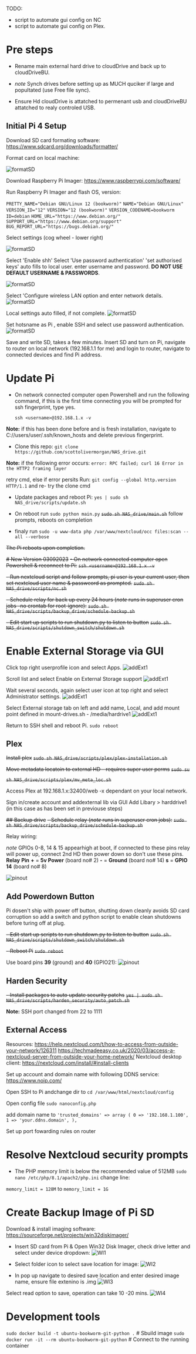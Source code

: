TODO:
- script to automate gui config on NC
- script to automate gui config on Plex.
# Pre steps
- Rename main external hard drive to cloudDrive and back up to cloudDriveBU.
- _note_ Synch drives before setting up as MUCH quciker if large and popultated (use Free file sync).

- Ensure Hd cloudDrive is attatched to permenant usb and cloudDriveBU attatched to realy controled USB.

## Initial Pi 4 Setup
Download SD card formating software:
https://www.sdcard.org/downloads/formatter/

Format card on local machine:

![formatSD](./assets/pi_setup/format_SD.png)

Download Raspberry Pi Imager:
https://www.raspberrypi.com/software/

Run Raspberry Pi Imager and flash OS,
version:

``PRETTY_NAME="Debian GNU/Linux 12 (bookworm)"``
``NAME="Debian GNU/Linux"``
``VERSION_ID="12"``
``VERSION="12 (bookworm)"``
``VERSION_CODENAME=bookworm``
``ID=debian``
``HOME_URL="https://www.debian.org/"``
``SUPPORT_URL="https://www.debian.org/support"``
``BUG_REPORT_URL="https://bugs.debian.org/"``

Select settings (cog wheel - lower right)

![formatSD](./assets/pi_setup/imager_screen_1.png)

Select 'Enable shh'
Select 'Use password authentication'
'set authorised keys' auto fills to local user.
enter username and password. __DO NOT USE DEFAULT USERNAME & PASSWORDS__.

![formatSD](./assets/pi_setup/imager_screen_2.png)

Select 'Configure wireless LAN option and enter network details.
![formatSD](./assets/pi_setup/imager_screen_3.png)

Local settings auto filled, if not complete.
![formatSD](./assets/pi_setup/imager_screen_4.png)

Set hotsname as Pi , enable SSH and select use password authentication.
![formatSD](./assets/pi_setup/pialt.png)

Save and write SD, takes a few minutes.
Insert SD and turn on Pi, navigate to router on local network (192.168.1.1 for me) and login to router, navigate to connected devices and find Pi address.

# Update Pi
- On network connected computer open Powershell and run the following command, if this is the first time connecting you will be prompted for ssh fingerprint, type yes.

    ``ssh <username>@192.168.1.x -v``

__Note:__ if this has been done before and is fresh installation, navigate to C://users/user/.ssh/known_hosts and delete previous fingerprint.

 - Clone this repo:
``git clone https://github.com/scottolivermorgan/NAS_drive.git``

__Note:__ if the following error occurs:
``error: RPC failed; curl 16 Error in the HTTP2 framing layer``

retry cmd, else if error persits Run:
    ``git config --global http.version HTTP/1.1``
    and re- try the clone cmd

- Update packages and reboot Pi:
``yes | sudo sh NAS_drive/scripts/update.sh``

- On reboot run
``sudo python main.py``
~~``sudo sh NAS_drive/main.sh``~~
follow prompts, reboots on completion

- finaly run 
``sudo -u www-data php /var/www/nextcloud/occ files:scan --all --verbose``

~~The Pi reboots upon completion.~~

~~# New Version 03092023~~
~~- On network connected computer open Powershell & reconnect to Pi:~~
~~``ssh <username>@192.168.1.x -v``~~

~~- Run nextcloud script and follow prompts, pi user is your current user, then set nextcloud user name & passweord as prompted.~~
~~``sudo sh NAS_drive/scripts/nc.sh``~~

~~- Schedule relay for back up every 24 hours (_note_ runs in superuser cron jobs -no crontab for root-ignore):~~
~~``sudo sh NAS_drive/scripts/backup_drive/schedule-backup.sh``~~

~~- Edit start up scripts to run shutdown.py to listen to button~~
~~``sudo sh NAS_drive/scripts/shutdown_switch/shutdown.sh``~~


# Enable External Storage via GUI

Click top right userprofile icon and select Apps.
![addExt1](./assets/nextcloud_add_external_drive/nc1.png)

Scroll list and select Enable on External Storage support
![addExt1](./assets/nextcloud_add_external_drive/nc2.png)

Wait several seconds, again select user icon at top right and select Administrator settings.
![addExt1](./assets/nextcloud_add_external_drive/nc3.png)

Select External storage tab on left and add name, Local, and add mount point defined in mount-drives.sh - /media/hardrive1
![addExt1](./assets/nextcloud_add_external_drive/nc4.png)

Return to SSH shell and reboot Pi.
``sudo reboot``

## Plex
~~Install plex~~
~~``sudo sh NAS_drive/scripts/plex/plex-installation.sh``~~

~~Move metadata locatoin to external HD - requires super user perms~~
~~``sudo su``~~

~~``sh NAS_drive/scripts/plex/mv_meta_loc.sh``~~

Access Plex at 192.168.1.x:32400/web -x dependant on your local network.

Sign in/create account and addexternal lib via GUI
Add Libary > harddrive1 (in this case as has been set in previouse steps)


~~## Backup drive~~
~~- Schedule relay (_note_ runs in superuser cron jobs):~~
~~``sudo sh NAS_drive/scripts/backup_drive/schedule-backup.sh``~~

Relay wiring:

_note_ GPIOs 0-8, 14 & 15 appearhigh at boot, if connected to these pins relay will power up, connect 2nd HD then power down so don't use these pins.
__Relay__  __Pin__
__+__  =    __5v Power__ (board no# 2)
__-__  =     __Ground__   (board no# 14)
__s__  =    __GPIO 14__  (board no# 8)

![pinout](./assets/backup_setup/pi4_pinout.png)


## Add Powerdown Button
Pi dosen't ship with power off button, shutting down cleanly avoids SD card corruption so add a switch and python script to enable clean shutdowns before turing off at plug.

 ~~- Edit start up scripts to run shutdown.py to listen to button~~
~~``sudo sh NAS_drive/scripts/shutdown_switch/shutdown.sh``~~

~~- Reboot Pi~~
~~``sudo reboot``~~

Use board pins __39__ (ground) and __40__ (GPIO21):
![pinout](./assets/shutdown_switch/shutdown_switch_pinout.png)


## Harden Security
~~- Install packages to auto update security patchs~~
~~``yes | sudo sh NAS_drive/scripts/harden_security/auto_patch.sh``~~

__Note:__ SSH port changed from 22 to 1111


## External Access
Resources:
https://help.nextcloud.com/t/how-to-access-from-outside-your-network/126311
https://techmadeeasy.co.uk/2020/03/access-a-nextcloud-server-from-outside-your-home-network/
Nextcloud desktop client:
https://nextcloud.com/install/#install-clients

Set up account and domain name with following DDNS service:
https://www.noip.com/

Open SSH to Pi andchange dir to
``cd /var/www/html/nextcloud/config``

Open config file
``sudo nanoconfig.php``

add domain name to
``'trusted_domains' =>
   array (
     0 => '192.168.1.100',
     1 => 'your.ddns.domain',
   ), ``

Set up port fowarding rules on router

# Resolve Nextcloud security prompts
- The PHP memory limit is below the recommended value of 512MB
``sudo nano /etc/php/8.1/apach2/php.ini``
change line:

``memory_limit = 128M``
to
``memory_limit = 1G``

# Create Backup Image of Pi SD
Download & install imaging software:
https://sourceforge.net/projects/win32diskimager/

- Insert SD card from Pi & Open Win32 Disk Imager, check drive letter and select under device dropdown:
![WI1](./assets/SD_backup/wI_1.png)

- Select folder icon to select save location for image:
![WI2](./assets/SD_backup/wI_2.png)

- In pop up navigate to desired save location and enter  desired image name, ensure file extenino is .img
![WI3](./assets/SD_backup/wI_3.png)

Select read option to save, operation can take 10 -20 mins.
![WI4](./assets/SD_backup/wI_4.png)

# Development tools
``sudo docker build -t ubuntu-bookworm-git-python .`` # Sbuild image
``sudo docker run -it --rm ubuntu-bookworm-git-python`` # Connect to the running container
